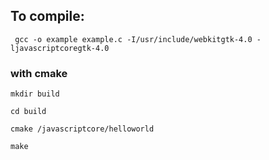 
## To compile:
```
 gcc -o example example.c -I/usr/include/webkitgtk-4.0 -ljavascriptcoregtk-4.0
```

### with cmake 

```
mkdir build
```

```
cd build
```

```
cmake /javascriptcore/helloworld
```

```
make
```